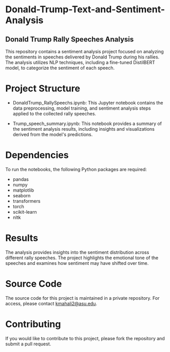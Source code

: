 # Donald-Trump-Text-and-Sentiment-Analysis
## Donald Trump Rally Speeches Analysis
This repository contains a sentiment analysis project focused on analyzing the sentiments in speeches delivered by Donald Trump during his rallies. The analysis utilizes NLP techniques, including a fine-tuned DistilBERT model, to categorize the sentiment of each speech.

# Project Structure
- DonaldTrump_RallySpeechs.ipynb: This Jupyter notebook contains the data preprocessing, model training, and sentiment analysis steps applied to the collected rally speeches.

- Trump_speech_summary.ipynb: This notebook provides a summary of the sentiment analysis results, including insights and visualizations derived from the model's predictions.

# Dependencies
To run the notebooks, the following Python packages are required:

- pandas
- numpy
- matplotlib
- seaborn
- transformers
- torch
- scikit-learn
- nltk

# Results
The analysis provides insights into the sentiment distribution across different rally speeches. The project highlights the emotional tone of the speeches and examines how sentiment may have shifted over time.

# Source Code
The source code for this project is maintained in a private repository. For access, please contact kmahali2@asu.edu.

# Contributing
If you would like to contribute to this project, please fork the repository and submit a pull request.
